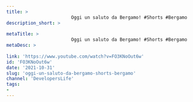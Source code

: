 ```yaml
---
title: > 
                        Oggi un saluto da Bergamo! #Shorts #Bergamo
description_short: > 
                        
metaTitle: > 
                        Oggi un saluto da Bergamo! #Shorts #Bergamo
metaDesc: > 
                        
link: 'https://www.youtube.com/watch?v=FO3KNoOut6w'
id: 'FO3KNoOut6w'
date: '2021-10-31'
slug: 'oggi-un-saluto-da-bergamo-shorts-bergamo'
channel: 'DevelopersLife'
tags: 
- 
---
```

